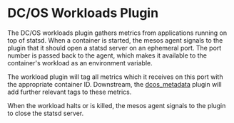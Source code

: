 # DC/OS Workloads Plugin

The DC/OS workloads plugin gathers metrics from applications running on top of statsd. When a container is started,
the mesos agent signals to the plugin that it should open a statsd server on an ephemeral port. The port number is 
passed back to the agent, which makes it available to the container's workload as an environment variable.

The workload plugin will tag all metrics which it receives on this port with the appropriate container ID. Downstream,
the [dcos_metadata](../../processors/dcos_metadata) plugin will add further relevant tags to these metrics. 

When the workload halts or is killed, the mesos agent signals to the plugin to close the statsd server. 

